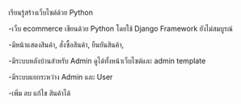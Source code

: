 เรียนรู้สร้างเว็บไซต์ด้วย Python

-เว็บ ecommerce เขียนด้วย Python โดยใช้ Django Framework ยังไม่สมบูรณ์

-มีหน้าแสดงสินค้า, สั่งซื้อสินค้า, ยืนยันสินค้า, 

-มีระบบหลังบ้านสำหรับ Admin ดูได้ทั้งหน้าเว็บไซต์และ admin template 

-มีระบบแยกระหว่าง Admin และ User 

-เพิ่ม ลบ แก้ไข สินค้าได้
